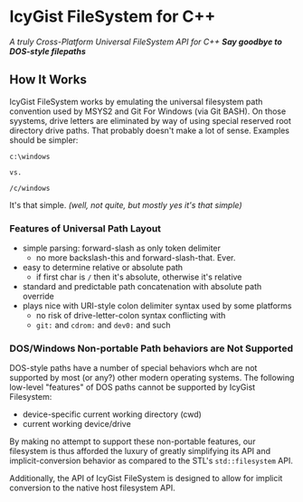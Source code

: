 # IcyGist FileSystem for C++

*A truly Cross-Platform Universal FileSystem API for C++*
***Say goodbye to DOS-style filepaths***

## How It Works

IcyGist FileSystem works by emulating the universal filesystem path convention used by MSYS2 and Git For Windows (via Git BASH). On those syystems, drive letters are eliminated by way of using special reserved root directory drive paths. That probably doesn't make a lot of sense. Examples should be simpler:

```
c:\windows

vs. 

/c/windows
```

It's that simple.
*(well, not quite, but mostly yes it's that simple)*

### Features of Universal Path Layout

 - simple parsing: forward-slash as only token delimiter
    - no more backslash-this and forward-slash-that. Ever.
 - easy to determine relative or absolute path
    - if first char is `/` then it's absolute, otherwise it's relative
 - standard and predictable path concatenation with absolute path override
 - plays nice with URI-style colon delimiter syntax used by some platforms
    - no risk of drive-letter-colon syntax conflicting with 
    - `git:` and `cdrom:` and `dev0:` and such

### DOS/Windows Non-portable Path behaviors are Not Supported

DOS-style paths have a number of special behaviors whch are not supported by most (or any?) other modern operating systems. The following low-level "features" of DOS paths cannot be supported by IcyGist Filesystem:

 - device-specific current working directory (cwd)
 - current working device/drive

By making no attempt to support these non-portable features, our filesystem is thus afforded the luxury of greatly simplifying its API and implicit-conversion behavior as compared to the STL's `std::filesystem` API.

Additionally, the API of IcyGist FileSystem is designed to allow for implicit conversion to the native host filesystem API. 

